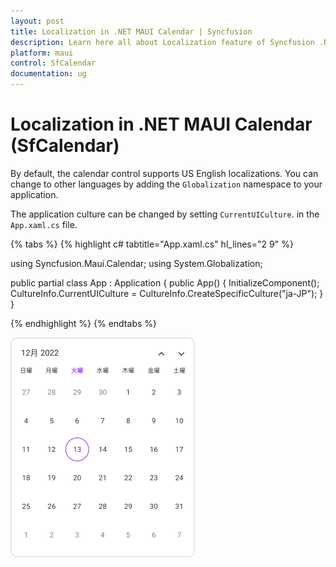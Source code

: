 ```yaml
---
layout: post
title: Localization in .NET MAUI Calendar | Syncfusion
description: Learn here all about Localization feature of Syncfusion .NET MAUI Calendar(SfCalendar) control and more. 
platform: maui
control: SfCalendar
documentation: ug
---
```


# Localization in .NET MAUI Calendar (SfCalendar)

By default, the calendar control supports US English localizations. You can change to other languages by adding the `Globalization` namespace to your application.

The application culture can be changed by setting `CurrentUICulture`. in the `App.xaml.cs` file.

{% tabs %}
{% highlight c# tabtitle="App.xaml.cs" hl_lines="2 9" %}

using Syncfusion.Maui.Calendar;
using System.Globalization;

public partial class App : Application
{
	public App()
	{
		InitializeComponent();
		CultureInfo.CurrentUICulture = CultureInfo.CreateSpecificCulture("ja-JP");
	}
}

{% endhighlight %}
{% endtabs %}

![Month view localization in .NET MAUI Calendar.](images/localization/maui-month-view-localization.png)
